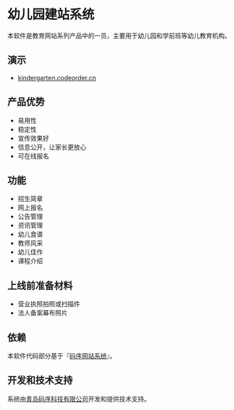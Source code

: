 # 幼儿园建站系统

本软件是教育网站系列产品中的一员，主要用于幼儿园和学前班等幼儿教育机构。

## 演示

* [kindergarten.codeorder.cn](http://kindergarten.codeorder.cn)

## 产品优势
* 易用性
* 稳定性
* 宣传效果好
* 信息公开，让家长更放心
* 可在线报名

## 功能

* 招生简章
* 网上报名
* 公告管理
* 资讯管理
* 幼儿食谱
* 教师风采
* 幼儿佳作
* 课程介绍

## 上线前准备材料

* 营业执照拍照或扫描件
* 法人备案幕布照片

## 依赖

本软件代码部分基于『[码序网站系统](https://code.aliyun.com/oldsong/codeorder-enterprise-information-system)』。

## 开发和技术支持

系统由[青岛码序科技有限公司](http://codeorder.cn)开发和提供技术支持。
